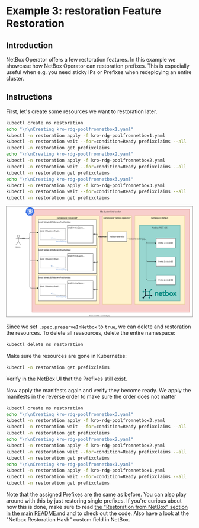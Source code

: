 # Example 3: restoration Feature Restoration

## Introduction

NetBox Operator offers a few restoration features. In this example we showcase how NetBox Operator can restoration prefixes. This is especially useful when e.g. you need sticky IPs or Prefixes when redeploying an entire cluster.

## Instructions

First, let's create some resources we want to restoration later.

```bash
kubectl create ns restoration
echo "\n\nCreating kro-rdg-poolfromnetbox1.yaml"
kubectl -n restoration apply -f kro-rdg-poolfromnetbox1.yaml
kubectl -n restoration wait --for=condition=Ready prefixclaims --all
kubectl -n restoration get prefixclaims
echo "\n\nCreating kro-rdg-poolfromnetbox2.yaml"
kubectl -n restoration apply -f kro-rdg-poolfromnetbox2.yaml
kubectl -n restoration wait --for=condition=Ready prefixclaims --all
kubectl -n restoration get prefixclaims
echo "\n\nCreating kro-rdg-poolfromnetbox3.yaml"
kubectl -n restoration apply -f kro-rdg-poolfromnetbox3.yaml
kubectl -n restoration wait --for=condition=Ready prefixclaims --all
kubectl -n restoration get prefixclaims
```

![Figure 4: Restoration](restoration.drawio.svg)

Since we set `.spec.preserveInNetbox` to `true`, we can delete and restoration the resources. To delete all reasources, delete the entire namespace:

```bash
kubectl delete ns restoration
```

Make sure the resources are gone in Kubernetes:

```bash
kubectl -n restoration get prefixclaims
```

Verify in the NetBox UI that the Prefixes still exist.

Now apply the manifests again and verify they become ready. We apply the manifests in the reverse order to make sure the order does not matter

```bash
kubectl create ns restoration
echo "\n\nCreating kro-rdg-poolfromnetbox3.yaml"
kubectl -n restoration apply -f kro-rdg-poolfromnetbox3.yaml
kubectl -n restoration wait --for=condition=Ready prefixclaims --all
kubectl -n restoration get prefixclaims
echo "\n\nCreating kro-rdg-poolfromnetbox2.yaml"
kubectl -n restoration apply -f kro-rdg-poolfromnetbox2.yaml
kubectl -n restoration wait --for=condition=Ready prefixclaims --all
kubectl -n restoration get prefixclaims
echo "\n\nCreating kro-rdg-poolfromnetbox1.yaml"
kubectl -n restoration apply -f kro-rdg-poolfromnetbox1.yaml
kubectl -n restoration wait --for=condition=Ready prefixclaims --all
kubectl -n restoration get prefixclaims
```

Note that the assigned Prefixes are the same as before. You can also play around with this by just restoring single prefixes. If you're curious about how this is done, make sure to read [the "Restoration from NetBox" section in the main README.md](https://github.com/netbox-community/netbox-operator/tree/main?tab=readme-ov-file#restoration-from-netbox) and to check out the code. Also have a look at the "Netbox Restoration Hash" custom field in NetBox.
